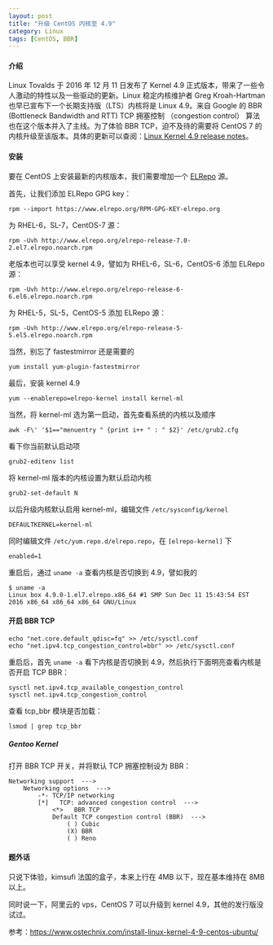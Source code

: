```yaml
---
layout: post
title: "升级 CentOS 内核至 4.9"
category: Linux
tags: [CentOS, BBR]
---
```


#### 介绍

Linux Tovalds 于 2016 年 12 月 11 日发布了 Kernel 4.9 正式版本，带来了一些令人激动的特性以及一些驱动的更新。Linux 稳定内核维护者 Greg Kroah-Hartman 也早已宣布下一个长期支持版（LTS）内核将是 Linux 4.9。来自 Google 的 BBR (Bottleneck Bandwidth and RTT) TCP 拥塞控制 （congestion control） 算法也在这个版本并入了主线。为了体验 BBR TCP，迫不及待的需要将 CentOS 7 的内核升级至该版本。具体的更新可以查阅：[Linux Kernel 4.9 release notes](https://lkml.org/lkml/2016/12/11/102)。

#### 安装

要在 CentOS 上安装最新的内核版本，我们需要增加一个 [ELRepo](http://elrepo.org/tiki/tiki-index.php) 源。

首先，让我们添加 ELRepo GPG key：

    rpm --import https://www.elrepo.org/RPM-GPG-KEY-elrepo.org

<!-- more -->

为 RHEL-6，SL-7，CentOS-7 源：

    rpm -Uvh http://www.elrepo.org/elrepo-release-7.0-2.el7.elrepo.noarch.rpm

老版本也可以享受 kernel 4.9，譬如为 RHEL-6，SL-6，CentOS-6 添加 ELRepo 源：

    rpm -Uvh http://www.elrepo.org/elrepo-release-6-6.el6.elrepo.noarch.rpm

为 RHEL-5，SL-5，CentOS-5 添加 ELRepo 源：

    rpm -Uvh http://www.elrepo.org/elrepo-release-5-5.el5.elrepo.noarch.rpm

当然，别忘了 fastestmirror 还是需要的

    yum install yum-plugin-fastestmirror

最后，安装 kernel 4.9

    yum --enablerepo=elrepo-kernel install kernel-ml

当然，将 kernel-ml 选为第一启动，首先查看系统的内核以及顺序

    awk -F\' '$1=="menuentry " {print i++ " : " $2}' /etc/grub2.cfg

看下你当前默认启动项

    grub2-editenv list

将 kernel-ml 版本的内核设置为默认启动内核

    grub2-set-default N

以后升级内核默认启用 kernel-ml，编辑文件 `/etc/sysconfig/kernel`

    DEFAULTKERNEL=kernel-ml

同时编辑文件 `/etc/yum.repo.d/elrepo.repo`，在 `[elrepo-kernel]` 下

    enabled=1

重启后，通过 `uname -a` 查看内核是否切换到 4.9，譬如我的

    $ uname -a
    Linux box 4.9.0-1.el7.elrepo.x86_64 #1 SMP Sun Dec 11 15:43:54 EST 2016 x86_64 x86_64 x86_64 GNU/Linux

#### 开启 BBR TCP

    echo "net.core.default_qdisc=fq" >> /etc/sysctl.conf
    echo "net.ipv4.tcp_congestion_control=bbr" >> /etc/sysctl.conf

重启后，首先 `uname -a` 看下内核是否切换到 4.9，然后执行下面明亮查看内核是否开启 TCP BBR：

    sysctl net.ipv4.tcp_available_congestion_control
    sysctl net.ipv4.tcp_congestion_control

查看 tcp_bbr 模块是否加载：

    lsmod | grep tcp_bbr

##### Gentoo Kernel

打开 BBR TCP 开关，并将默认 TCP 拥塞控制设为 BBR：

    Networking support  --->
        Networking options  --->
            -*- TCP/IP networking
            [*]   TCP: advanced congestion control  --->
                <*>   BBR TCP
                Default TCP congestion control (BBR)  --->
                    ( ) Cubic
                    (X) BBR
                    ( ) Reno

#### 题外话

只说下体验，kimsufi 法国的盒子，本来上行在 4MB 以下，现在基本维持在 8MB 以上。

同时说一下，阿里云的 vps，CentOS 7 可以升级到 kernel 4.9，其他的发行版没试过。

参考：<https://www.ostechnix.com/install-linux-kernel-4-9-centos-ubuntu/>
